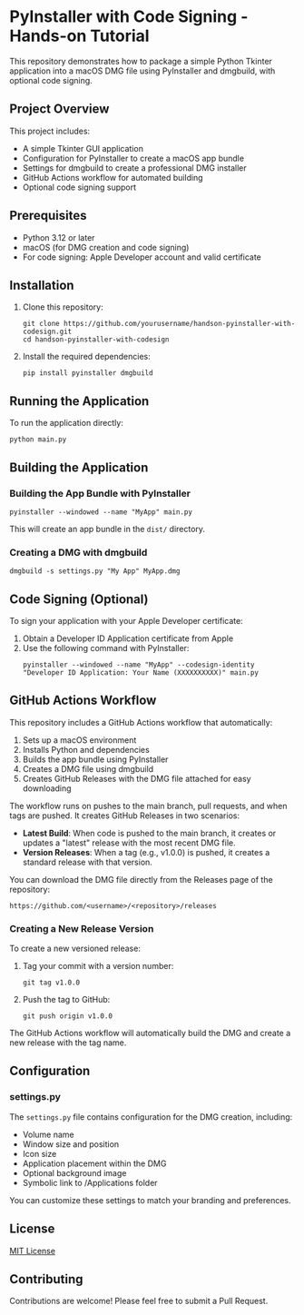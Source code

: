 # PyInstaller with Code Signing - Hands-on Tutorial

This repository demonstrates how to package a simple Python Tkinter application into a macOS DMG file using PyInstaller and dmgbuild, with optional code signing.

## Project Overview

This project includes:

- A simple Tkinter GUI application
- Configuration for PyInstaller to create a macOS app bundle
- Settings for dmgbuild to create a professional DMG installer
- GitHub Actions workflow for automated building
- Optional code signing support

## Prerequisites

- Python 3.12 or later
- macOS (for DMG creation and code signing)
- For code signing: Apple Developer account and valid certificate

## Installation

1. Clone this repository:
   ```
   git clone https://github.com/yourusername/handson-pyinstaller-with-codesign.git
   cd handson-pyinstaller-with-codesign
   ```

2. Install the required dependencies:
   ```
   pip install pyinstaller dmgbuild
   ```

## Running the Application

To run the application directly:

```
python main.py
```

## Building the Application

### Building the App Bundle with PyInstaller

```
pyinstaller --windowed --name "MyApp" main.py
```

This will create an app bundle in the `dist/` directory.

### Creating a DMG with dmgbuild

```
dmgbuild -s settings.py "My App" MyApp.dmg
```

## Code Signing (Optional)

To sign your application with your Apple Developer certificate:

1. Obtain a Developer ID Application certificate from Apple
2. Use the following command with PyInstaller:
   ```
   pyinstaller --windowed --name "MyApp" --codesign-identity "Developer ID Application: Your Name (XXXXXXXXXX)" main.py
   ```

## GitHub Actions Workflow

This repository includes a GitHub Actions workflow that automatically:

1. Sets up a macOS environment
2. Installs Python and dependencies
3. Builds the app bundle using PyInstaller
4. Creates a DMG file using dmgbuild
5. Creates GitHub Releases with the DMG file attached for easy downloading

The workflow runs on pushes to the main branch, pull requests, and when tags are pushed. It creates GitHub Releases in two scenarios:

- **Latest Build**: When code is pushed to the main branch, it creates or updates a "latest" release with the most recent DMG file.
- **Version Releases**: When a tag (e.g., v1.0.0) is pushed, it creates a standard release with that version.

You can download the DMG file directly from the Releases page of the repository:

```
https://github.com/<username>/<repository>/releases
```

### Creating a New Release Version

To create a new versioned release:

1. Tag your commit with a version number:
   ```
   git tag v1.0.0
   ```

2. Push the tag to GitHub:
   ```
   git push origin v1.0.0
   ```

The GitHub Actions workflow will automatically build the DMG and create a new release with the tag name.

## Configuration

### settings.py

The `settings.py` file contains configuration for the DMG creation, including:

- Volume name
- Window size and position
- Icon size
- Application placement within the DMG
- Optional background image
- Symbolic link to /Applications folder

You can customize these settings to match your branding and preferences.

## License

[MIT License](LICENSE)

## Contributing

Contributions are welcome! Please feel free to submit a Pull Request.

